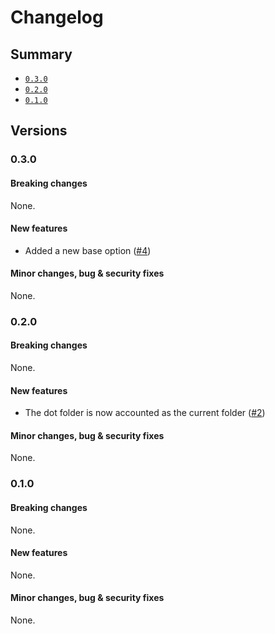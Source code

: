 # Changelog

## Summary

- [`0.3.0`](#030)
- [`0.2.0`](#020)
- [`0.1.0`](#010)

## Versions

### 0.3.0

#### Breaking changes

None.

#### New features

-  Added a new base option ([#4](https://github.com/aminnairi/serve/pull/4))

#### Minor changes, bug & security fixes

None.

### 0.2.0

#### Breaking changes

None.

#### New features

- The dot folder is now accounted as the current folder ([#2](https://github.com/aminnairi/serve/pull/2))

#### Minor changes, bug & security fixes

None.

### 0.1.0

#### Breaking changes

None.

#### New features

None.

#### Minor changes, bug & security fixes

None.
